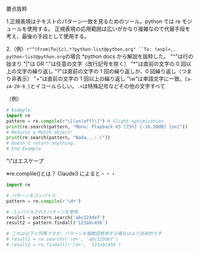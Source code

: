 要点抜粋

1.正規表現はテキストのパターン一致を見るためのツール。python では re モジュールを使用する。
正規表現の応用範囲は広いがかなり複雑なので代替手段を考え、最後の手段として使用する。

2.（例）` r"^(From|To|Cc).*?python-list@python.org" ``To: !asp]<,. python-list@python.org `の場合
\*python docs から解説を抜粋した。
"^"は行の始まり
"|"は OR
"."は任意の文字（改行記号を除く）
"\*"は直前の文字の 0 回以上の文字の繰り返し
"?"は直前の文字の 1 回の繰り返しか、0 回繰り返し（つまり非表示）
"+"は直前の文字の 1 回以上の繰り返し
"\w"は単語文字に一致。`[a-zA-Z0-9_]`とイコールらしい。`.+`は特殊記号などその他の文字すべて

（例）

```python
# Example:
import re
pattern = re.compile(r"\[(on|off)\]") # Slight optimization
print(re.search(pattern, "Mono: Playback 65 [75%] [-16.50dB] [on]"))
# Returns a Match object!
print(re.search(pattern, "Nada...:-("))
# Doesn't return anything.
# End Example
```

"\\"はエスケープ

※re.complile()とは？
Claude3 によると・・・

```python
import re

# パターンをコンパイル
pattern = re.compile(r'\d+')

# コンパイルされたパターンを使用
result1 = pattern.search('abc123def')
result2 = pattern.findall('123abc456')

# これは以下と同等ですが、パターンを複数回使用する場合はより効率的です
# result1 = re.search(r'\d+', 'abc123def')
# result2 = re.findall(r'\d+', '123abc456')
```
